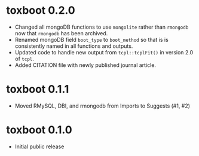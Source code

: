 # toxboot 0.2.0

* Changed all mongoDB functions to use `mongolite` rather than `rmongodb` now that `rmongodb` has been archived.
* Renamed mongoDB field `boot_type` to `boot_method` so that is is consistently named in all functions and outputs.
* Updated code to handle new output from `tcpl::tcplFit()` in version 2.0 of `tcpl`. 
* Added CITATION file with newly published journal article.

# toxboot 0.1.1

* Moved RMySQL, DBI, and rmongodb from Imports to Suggests (#1, #2)

# toxboot 0.1.0

* Initial public release
